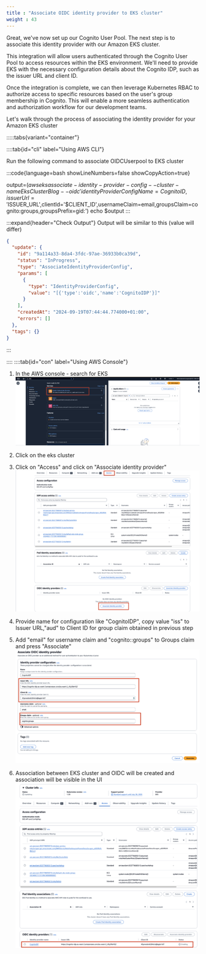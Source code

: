 ```yaml
---
title : "Associate OIDC identity provider to EKS cluster"
weight : 43
---
```


Great, we've now set up our Cognito User Pool. The next step is to associate this identity provider with our Amazon EKS cluster.

This integration will allow users authenticated through the Cognito User Pool to access resources within the EKS environment. We'll need to provide EKS with the necessary configuration details about the Cognito IDP, such as the issuer URL and client ID.

Once the integration is complete, we can then leverage Kubernetes RBAC to authorize access to specific resources based on the user's group membership in Cognito. This will enable a more seamless authentication and authorization workflow for our development teams.

Let's walk through the process of associating the identity provider for your Amazon EKS cluster

:::::tabs{variant="container"}

::::tab{id="cli" label="Using AWS CLI"}

Run the following command to associate OIDCUserpool to EKS cluster

:::code{language=bash showLineNumbers=false showCopyAction=true}

output=$(aws eks associate-identity-provider-config --cluster-name EksClusterBlog --oidc 'identityProviderConfigName=CognitoID,issuerUrl='$ISSUER_URL',clientId='$CLIENT_ID',usernameClaim=email,groupsClaim=cognito:groups,groupsPrefix=gid:')
echo $output
:::

:::expand{header="Check Output"}
Output will be similar to this (value will differ)
```json
{
  "update": {
    "id": "9a114a33-8da4-3fdc-97ae-36933b0ca39d",
    "status": "InProgress",
    "type": "AssociateIdentityProviderConfig",
    "params": [
      {
        "type": "IdentityProviderConfig",
        "value": "[{'type':'oidc','name':'CognitoIDP'}]"
      }
    ],
    "createdAt": "2024-09-19T07:44:44.774000+01:00",
    "errors": []
  },
  "tags": {}
}
```
:::

::::
::::tab{id="con" label="Using AWS Console"}

1) In the AWS console - search for EKS
    ![oidc_eks_home](/static/images/iam/oidc-cognito/oidc-eks-home-ekscluster.jpg)

2) Click on the eks cluster
3) Click on "Access" and click on "Associate identity provider"
    ![oidc_eks_home](/static/images/iam/oidc-cognito/oidc-eks-access-associateidp.jpg)
4) Provide name for configuration like "CognitoIDP", copy value "iss" to Issuer URL,"aud" to Client ID for group claim obtained in previous step 
5) Add "email" for username claim and "cognito::groups" to Groups claim and press "Associate"
   ![oidc_eks_oidc_association](/static/images/iam/oidc-cognito/oidc-eks-cognito-oidc-association.jpg)
6) Association between EKS cluster and OIDC will be created and association will be visible in the UI
   ![oidc_eks_oidc_association](/static/images/iam/oidc-cognito/oidc-eks-cognito-oidc-association-creation.jpg)

